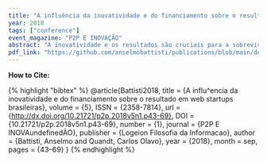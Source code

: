 ```yaml
---
title: "A influência da inovatividade e do financiamento sobre o resultado em web startups brasileiras"
year: 2018
tags: ["conference"]
event_magazine: "P2P E INOVAÇÃO"
abstract: "A inovatividade e os resultados são cruciais para a sobrevivência das webs startups, empresas de base tecnológica. A obtenção de capital para o seu financiamento não é simples. Os mecanismos tradicionais de financiamento exigem garantias que raramente podem ser satisfeitas por estas organizações. Com isso, meios alternativos de financiamento surgiram para dar suporte as startups. Este trabalho visa investigar a relação existente entre a inovatividade, o financiamento e o resultado em startups. Esta pesquisa é correlacional-causal com corte transversal. A unidade de análise são startups brasileiras. Foi utilizado como instrumento de coleta de dados questionário estruturado. A análise dos dados foi quantitativa utilizando análise fatorial. Alguns resultados obtidos são que no Brasil as startups estruturam seu capital primeiramente pelo autofinanciamento, em seguida com os modelos alternativos e por fim utilizam o financiamento tradicionais, observou-se também que a inovatividade afeta positivamente a obtenção recursos que por sua vez influencia o resultado."
pdf_link: "https://github.com/anselmobattisti/publications/blob/main/docs/2018/P2P/article.pdf"
---
```


<strong>How to Cite:</strong>

{% highlight "bibtex" %}
@article{Battisti2018,
  title = {A influ\^encia da inovatividade e do financiamento sobre o resultado em web startups brasileiras},
  volume = {5},
  ISSN = {2358-7814},
  url = {http://dx.doi.org/10.21721/p2p.2018v5n1.p43-69},
  DOI = {10.21721/p2p.2018v5n1.p43-69},
  number = {1},
  journal = {P2P E INOVAundefinedÃO},
  publisher = {Logeion Filosofia da Informacao},
  author = {Battisti,  Anselmo and Quandt,  Carlos Olavo},
  year = {2018},
  month = sep,
  pages = {43–69}
}
{% endhighlight %}
